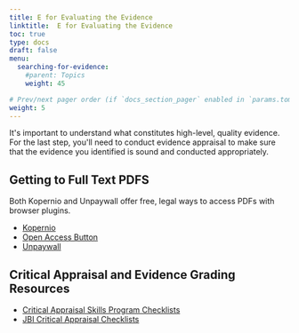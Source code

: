 ```yaml
---
title: E for Evaluating the Evidence
linktitle:  E for Evaluating the Evidence
toc: true
type: docs
draft: false
menu:
  searching-for-evidence:
    #parent: Topics
    weight: 45

# Prev/next pager order (if `docs_section_pager` enabled in `params.toml`)
weight: 5
---
```



It's important to understand what constitutes high-level, quality evidence. For the last step, you'll need to conduct evidence appraisal to make sure that the evidence you identified is sound and conducted appropriately.

## Getting to Full Text PDFS

Both Kopernio and Unpaywall offer free, legal ways to access PDFs with browser plugins.

* [Kopernio](https://kopernio.com/)
* [Open Access Button](https://openaccessbutton.org/)
* [Unpaywall](https://unpaywall.org/)

## Critical Appraisal and Evidence Grading Resources

* [Critical Appraisal Skills Program Checklists](https://casp-uk.net/casp-tools-checklists/)
* [JBI Critical Appraisal Checklists](https://joannabriggs.org/critical-appraisal-tools)